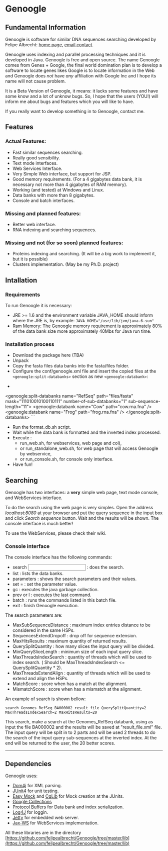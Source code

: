 Genoogle
========

Fundamental Information
-----------------------
Genoogle is software for similar DNA sequences searching developed by Felipe Albrecht: [home page](http://www.pih.bio.br), [ email contact](felipe.albrecht@gmail.com).

Genoogle uses indexing and parallel processing techniques and it is developed in Java.
Genoogle is free and open source.
The name Genoogle comes from Genes + Google, the final world domination plan is to develop a software to locate genes likes Google is to locate information in the Web and Genoogle does *not* have *any* affiliation with Google Inc and I hope its name will not cause problem.

It is a Beta Version of Genoogle, it means: it lacks some features and have some know and a lot of unknow bugs. 
So, I hope that the users (YOU!) will inform me about bugs and features which you will like to have.

If you really want to develop something in to Genoogle, contact me.

Features
--------

### Actual Features:
 * Fast similar sequences searching.
 * Really good sensibility.
 * Text mode interfaces.
 * Web Services Interface.
 * Very Simple Web interface, but support for JSP.
 * Good memory requirements. (For a 4 gigabytes data bank, it is necessary not more than 4 gigabytes of RAM memory).
 * Working (and tested) at Windows and Linux.
 * Data banks with more than 8 gigabytes. 
 * Console and batch interfaces.

### Missing and planned features:
 * Better web interface.
 * RNA indexing and searching sequences.

### Missing and not (for so soon) planned features:
 * Proteins indexing and searching. (It will be a big work to implement it, but it is possible)
 * Clusters implementation. (May be my Ph.D. project)

Intallation
-----------

### Requirements
To run Genoogle it is necessary:
 * JRE >= 1.6 and the environment variable JAVA_HOME should inform where the JRE is, by example:  ```JAVA_HOME="/usr/lib/jvm/java-6-sun"```
 * Ram Memory: The Genoogle memory requirement is approximately 80% of the data bank size more approximately 40Mbs for Java run time.

### Installation process
 * Download the package here (TBA)
 * Unpack
 * Copy the fasta files data banks into the fasta/files folder.
 * Configure the conf/genoogle.xml file and insert the copied files at the `<genoogle:split-databanks>` section as new `<genoogle:databank>`:
 * ```xml
<genoogle:split-databanks name="RefSeq" path="files/fasta" mask="111010010100110111" number-of-sub-databanks="1" sub-sequence-length="11">
       <genoogle:databank name="Cow"       path="cow.rna.fna"       />
       <genoogle:databank name="Frog"      path="frog.rna.fna"      />
       <!-- ... more files -->
     </genoogle:split-databanks>
     ```
 * Run the format_db.sh script.
 * Wait while the data bank is formatted and the inverted index processed.
 * Execute :
    * run_web.sh, for webservices, web page and col), 
    * or run_standalone_web.sh, for web page that will access Genoogle by webservice,
    * or run_console.sh, for console only interface.
 * Have fun!

Searching
---------
Genoogle has two interfaces: a **very** simple web page, text mode console, and WebServices interface.

To do the search using the web page is very simples. Open the address *localhost:8080* at your browser and put the query sequence in the input box and click *Search sequence* button. Wait and the results will be shown. The console interface is much better!

To use the WebServices, please check their wiki.

### Console interface

The console interface has the following commands:
 * search <data bank> <input file> <output file> <parameters>: does the search.
 * list : lists the data banks.
 * parameters : shows the search parameters and their values.
 * set <parameter>=<value> : set the parameter value.
 * gc : executes the java garbage collection.
 * prev or l : executes the last command.
 * batch <batch file> : runs the commands listed in this batch file.
 * exit : finish Genoogle execution.

The search parameters are:
 * MaxSubSequenceDistance : maximum index entries distance to be considered in the same HSPs.
 * SequencesExtendDropoff : drop off for sequence extension.
 * MaxHitsResults : maximum quantity of returned results.
 * QuerySplitQuantity : how many slices the input query will be divided. 
 * MinQuerySliceLength : minimum size of each input query slice.
 * MaxThreadsIndexSearch : quantity of threads which will be used to index search. ( Should be MaxThreadsIndexSearch <= QuerySplitQuantity * 2).
 * MaxThreadsExtendAlign : quantity of threads which will be used to extend and align the HSPs.
 * MatchScore : score when has a match at the alignment.
 * MismatchScore : score when has a mismatch at the alignment.
 
An example of search is shown bellow: 

```search Genomes_RefSeq BA000002 result_file QuerySplitQuantity=2 MaxThreadsIndexSearch=2 MaxHitsResults=20```

This search, make a search at the Genomes_RefSeq databank, using as input the file BA000002 and the results will be saved at "result_file.xml" file.
The input query will be split in to 2 parts and will be used 2 threads to do the search of the input query sub-sequences at the inverted index.
At the end will be returned to the user, the 20 better scores.


-----


Dependencies
------------

Genoogle uses:
 * [Dom4j](http://www.dom4j.org/) for XML parsing.
 * [JUnit4](http://www.junit.org/) for unit testing.
 * [Easy Mock](http://easymock.org/) and [CgLib](http://cglib.sourceforge.net/) for Mock creation at the JUnits.
 * [Google Collections](http://code.google.com/p/google-collections/)
 * [Protocol Buffers](http://code.google.com/intl/pt-BR/apis/protocolbuffers/) for Data bank and index serialization.
 * [Log4J](http://logging.apache.org/log4j/) for loggin.
 * [Jetty](http://www.mortbay.org/) for embedded web server.
 * [Jax-WS](https://jax-ws.dev.java.net/) for WebServices implementation.

All these libraries are in the directory [https://github.com/felipealbrecht/Genoogle/tree/master/lib](https://github.com/felipealbrecht/Genoogle/tree/master/lib)


